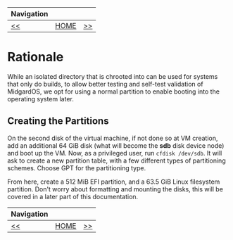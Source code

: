 | Navigation |||
| --- | --- | ---: |
| [<<](./PrepOverview.md) | [HOME](./README.md) | [>>](./CreateMountPoints.md) |

# Rationale

While an isolated directory that is chrooted into can be used for systems that only do builds, to allow better testing and self-test validation of MidgardOS, we opt for using a normal partition to enable booting into the operating system later.

## Creating the Partitions

On the second disk of the virtual machine, if not done so at VM creation, add an additional 64 GiB disk (what will become the **sdb** disk device node) and boot up the VM. Now, as a privileged user, run `cfdisk /dev/sdb`. It will ask to create a new partition table, with a few different types of partitioning schemes. Choose GPT for the partitioning type.

From here, create a 512 MiB EFI partition, and a 63.5 GiB Linux filesystem partition. Don't worry about formatting and mounting the disks, this will be covered in a later part of this documentation.

| Navigation |||
| --- | --- | ---: |
| [<<](./PrepOverview.md) | [HOME](./README.md) | [>>](./CreateMountPoints.md) |